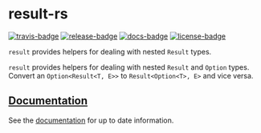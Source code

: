 # result-rs

[![travis-badge][]][travis] [![release-badge][]][cargo] [![docs-badge][]][docs] [![license-badge][]][license]

`result` provides helpers for dealing with nested `Result` types.

`result` provides helpers for dealing with nested `Result` and `Option` types.
Convert an `Option<Result<T, E>>` to `Result<Option<T>, E>` and vice versa.

## [Documentation][docs]

See the [documentation][docs] for up to date information.

[travis-badge]: https://img.shields.io/travis/arcnmx/result-rs/master.svg?style=flat-square
[travis]: https://travis-ci.org/arcnmx/result-rs
[release-badge]: https://img.shields.io/crates/v/result.svg?style=flat-square
[cargo]: https://crates.io/crates/result
[docs-badge]: https://img.shields.io/badge/API-docs-blue.svg?style=flat-square
[docs]: http://arcnmx.github.io/result-rs/result/
[license-badge]: https://img.shields.io/badge/license-MIT-ff69b4.svg?style=flat-square
[license]: https://github.com/arcnmx/result-rs/blob/master/COPYING
